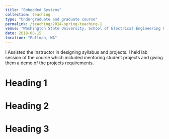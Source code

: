 ```yaml
---
title: "Embedded Systems"
collection: teaching
type: "Undergraduate and graduate course"
permalink: /teaching/2014-spring-teaching-1
venue: "Washington State University, School of Electrical Engineering & Computer Science"
date: 2018-08-15
location: "Pullman, WA"
---
```


I Assisted the instructor in designing syllabus and projects. I held lab session of the course which included mentoring student projects and giving them a demo of the projects requirements.

Heading 1
======

Heading 2
======

Heading 3
======